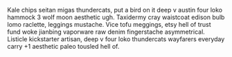 Kale chips seitan migas thundercats, put a bird on it deep v austin four loko hammock 3 wolf moon aesthetic ugh. Taxidermy cray waistcoat edison bulb lomo raclette, leggings mustache. Vice tofu meggings, etsy hell of trust fund woke jianbing vaporware raw denim fingerstache asymmetrical. Listicle kickstarter artisan, deep v four loko thundercats wayfarers everyday carry +1 aesthetic paleo tousled hell of.